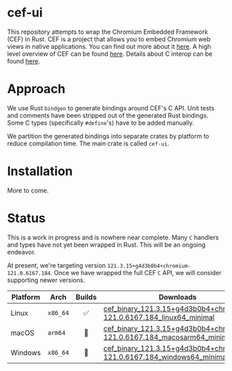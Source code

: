# cef-ui

This repository attempts to wrap the Chromium Embedded Framework (CEF) in Rust. CEF is a project that allows you to embed Chromium web views in native applications. You can find out more about it [here](https://github.com/chromiumembedded/cef). A high level overview of CEF can be found [here](https://bitbucket.org/chromiumembedded/cef/wiki/GeneralUsage). Details about C interop can be found [here](https://bitbucket.org/chromiumembedded/cef/wiki/UsingTheCAPI.md).

# Approach

We use Rust `bindgen` to generate bindings around CEF's C API. Unit tests and comments have been stripped out of the generated Rust bindings. Some C types (specifically `#define`'s) have to be added manually.

We partition the generated bindings into separate crates by platform to reduce compilation time. The main crate is called `cef-ui`.

# Installation

More to come.

# Status

This is a work in progress and is nowhere near complete. Many `C` handlers and types have not yet been wrapped in Rust. This will be an ongoing endeavor.

At present, we're targeting version `121.3.15+g4d3b0b4+chromium-121.0.6167.184`. Once we have wrapped the full CEF `C` API, we will consider supporting newer versions.

| Platform | Arch | Builds | Downloads |
| --- | --- | :---: | --- |
| Linux | `x86_64` | :white_check_mark: | [cef_binary_121.3.15+g4d3b0b4+chromium-121.0.6167.184_linux64_minimal](https://cef-builds.spotifycdn.com/cef_binary_121.3.15%2Bg4d3b0b4%2Bchromium-121.0.6167.184_linux64_minimal.tar.bz2) |
| macOS | `arm64` | :white_square_button: | [cef_binary_121.3.15+g4d3b0b4+chromium-121.0.6167.184_macosarm64_minimal](https://cef-builds.spotifycdn.com/cef_binary_121.3.15%2Bg4d3b0b4%2Bchromium-121.0.6167.184_macosarm64_minimal.tar.bz2)
| Windows | `x86_64` | :white_square_button: | [cef_binary_121.3.15+g4d3b0b4+chromium-121.0.6167.184_windows64_minimal](https://cef-builds.spotifycdn.com/cef_binary_121.3.15%2Bg4d3b0b4%2Bchromium-121.0.6167.184_windows64_minimal.tar.bz2) |
